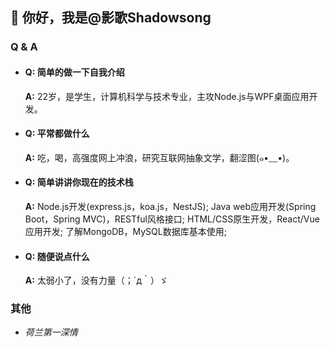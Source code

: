 ## 👋 你好，我是@影歌Shadowsong

### Q & A
- #### Q: 简单的做一下自我介绍
  **A:** 22岁，是学生，计算机科学与技术专业，主攻Node.js与WPF桌面应用开发。

- #### Q: 平常都做什么
  **A:** 吃，喝，高强度网上冲浪，研究互联网抽象文学，翻涩图(๑•﹏•)。

- #### Q: 简单讲讲你现在的技术栈
  **A:** Node.js开发(express.js，koa.js，NestJS); Java web应用开发(Spring Boot，Spring MVC)，RESTful风格接口; HTML/CSS原生开发，React/Vue应用开发; 了解MongoDB，MySQL数据库基本使用;

- #### Q: 随便说点什么
  **A:** 太弱小了，没有力量（；´д｀）ゞ  

### 其他

 - *荷兰第一深情*
